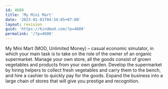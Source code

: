 ```yaml
---
id: 4608
title: 'My Mini Mart'
date: '2023-01-01T04:34:05+07:00'
layout: revision
guid: 'https://kindmod.com/?p=4608'
permalink: '/?p=4608'
---
```


My Mini Mart (MOD, Unlimited Money) – casual economic simulator, in which your main task is to take on the role of the owner of an organic supermarket. Manage your own store, all the goods consist of grown vegetables and products from your own garden. Develop the supermarket by hiring helpers to collect fresh vegetables and carry them to the bench, and hire a cashier to quickly pay for the goods. Expand the business into a large chain of stores that will give you prestige and recognition.